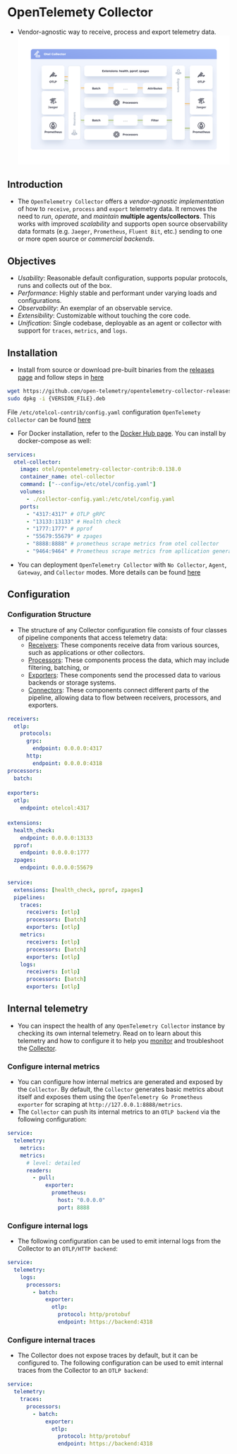 # OpenTelemety Collector

- Vendor-agnostic way to receive, process and export telemetry data.
![otel-colelctor](../../../images/otel-collector.svg)

## Introduction

- The `OpenTelemetry Collector` offers a *vendor-agnostic implementation* of how to `receive`, `process` and `export` telemetry data. It removes the need to *run*, *operate*, and *maintain* **multiple agents/collectors**. This works with improved *scalability* and supports open source observability data formats (e.g. `Jaeger`, `Prometheus`, `Fluent Bit`, etc.) sending to one or more open source or *commercial backends*.

## Objectives

- *Usability*: Reasonable default configuration, supports popular protocols, runs and collects out of the box.
- *Performance*: Highly stable and performant under varying loads and configurations.
- *Observability*: An exemplar of an observable service.
- *Extensibility*: Customizable without touching the core code.
- *Unification*: Single codebase, deployable as an agent or collector with support for `traces`, `metrics`, and `logs`.

## Installation

- Install from source or download pre-built binaries from the [releases page](https://github.com/open-telemetry/opentelemetry-collector-releases) and follow steps in [here](https://www.fosstechnix.com/setup-opentelemetry-collector-on-ubuntu/)

```bash
wget https://github.com/open-telemetry/opentelemetry-collector-releases/releases/download/{VERSION}/{VERSION_FILE}.deb
sudo dpkg -i {VERSION_FILE}.deb
```

File `/etc/otelcol-contrib/config.yaml` configuration `OpenTelemety Collector` can be found [here](https://opentelemetry.io/docs/collector/configuration/)

- For Docker installation, refer to the [Docker Hub page](https://hub.docker.com/r/otel/opentelemetry-collector). You can install by docker-compose as well:

```yaml
services:
  otel-collector:
    image: otel/opentelemetry-collector-contrib:0.138.0
    container_name: otel-collector
    command: ["--config=/etc/otel/config.yaml"]
    volumes:
      - ./collector-config.yaml:/etc/otel/config.yaml
    ports:
      - "4317:4317" # OTLP gRPC
      - "13133:13133" # Health check
      - "1777:1777" # pprof
      - "55679:55679" # zpages
      - "8888:8888" # prometheus scrape metrics from otel collector
      - "9464:9464" # Prometheus scrape metrics from apllication generated by otel
```

- You can deployment `OpenTelemetry Collector` with `No Collector`, `Agent`, `Gateway`, and `Collector` modes. More details can be found [here](https://opentelemetry.io/docs/collector/deployment/)

## Configuration

### Configuration Structure

- The structure of any Collector configuration file consists of four classes of pipeline components that access telemetry data:
  - [Receivers](https://opentelemetry.io/docs/collector/configuration/#receivers): These components receive data from various sources, such as applications or other collectors.
  - [Processors](https://opentelemetry.io/docs/collector/configuration/#processors): These components process the data, which may include filtering, batching, or
  - [Exporters](https://opentelemetry.io/docs/collector/configuration/#exporters): These components send the processed data to various backends or storage systems.
  - [Connectors](https://opentelemetry.io/docs/collector/configuration/#connectors): These components connect different parts of the pipeline, allowing data to flow between receivers, processors, and exporters.

```yaml
receivers:
  otlp:
    protocols:
      grpc:
        endpoint: 0.0.0.0:4317
      http:
        endpoint: 0.0.0.0:4318
processors:
  batch:

exporters:
  otlp:
    endpoint: otelcol:4317

extensions:
  health_check:
    endpoint: 0.0.0.0:13133
  pprof:
    endpoint: 0.0.0.0:1777
  zpages:
    endpoint: 0.0.0.0:55679

service:
  extensions: [health_check, pprof, zpages]
  pipelines:
    traces:
      receivers: [otlp]
      processors: [batch]
      exporters: [otlp]
    metrics:
      receivers: [otlp]
      processors: [batch]
      exporters: [otlp]
    logs:
      receivers: [otlp]
      processors: [batch]
      exporters: [otlp]
```

## Internal telemetry

- You can inspect the health of any `OpenTelemetry Collector` instance by checking its own internal telemetry. Read on to learn about this telemetry and how to configure it to help you [monitor](https://opentelemetry.io/docs/collector/internal-telemetry/#use-internal-telemetry-to-monitor-the-collector) and troubleshoot the [Collector](https://opentelemetry.io/docs/collector/troubleshooting/).

### Configure internal metrics

- You can configure how internal metrics are generated and exposed by the `Collector`. By default, the `Collector` generates basic metrics about itself and exposes them using the `OpenTelemetry Go Prometheus exporter` for scraping at `http://127.0.0.1:8888/metrics`.
- The `Collector` can push its internal metrics to an `OTLP backend` via the following configuration:

```yaml
service:
  telemetry:
    metrics:
    metrics:
      # level: detailed
      readers:
        - pull:
            exporter:
              prometheus:
                host: "0.0.0.0"
                port: 8888
```

### Configure internal logs

- The following configuration can be used to emit internal logs from the Collector to an `OTLP/HTTP backend`:

```yaml
service:
  telemetry:
    logs:
      processors:
        - batch:
            exporter:
              otlp:
                protocol: http/protobuf
                endpoint: https://backend:4318
```

### Configure internal traces

- The Collector does not expose traces by default, but it can be configured to. The following configuration can be used to emit internal traces from the Collector to an `OTLP backend`:

```yaml
service:
  telemetry:
    traces:
      processors:
        - batch:
            exporter:
              otlp:
                protocol: http/protobuf
                endpoint: https://backend:4318
```
